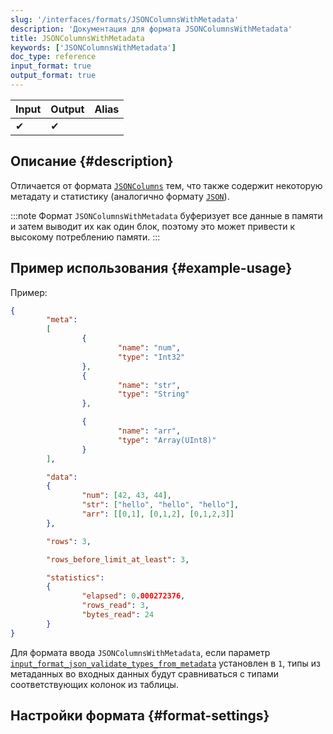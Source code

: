 ```yaml
---
slug: '/interfaces/formats/JSONColumnsWithMetadata'
description: 'Документация для формата JSONColumnsWithMetadata'
title: JSONColumnsWithMetadata
keywords: ['JSONColumnsWithMetadata']
doc_type: reference
input_format: true
output_format: true
---
```

| Input | Output | Alias |
|-------|--------|-------|
| ✔     | ✔      |       |

## Описание {#description}

Отличается от формата [`JSONColumns`](./JSONColumns.md) тем, что также содержит некоторую метадату и статистику (аналогично формату [`JSON`](./JSON.md)).

:::note
Формат `JSONColumnsWithMetadata` буферизует все данные в памяти и затем выводит их как один блок, поэтому это может привести к высокому потреблению памяти.
:::

## Пример использования {#example-usage}

Пример:

```json
{
        "meta":
        [
                {
                        "name": "num",
                        "type": "Int32"
                },
                {
                        "name": "str",
                        "type": "String"
                },

                {
                        "name": "arr",
                        "type": "Array(UInt8)"
                }
        ],

        "data":
        {
                "num": [42, 43, 44],
                "str": ["hello", "hello", "hello"],
                "arr": [[0,1], [0,1,2], [0,1,2,3]]
        },

        "rows": 3,

        "rows_before_limit_at_least": 3,

        "statistics":
        {
                "elapsed": 0.000272376,
                "rows_read": 3,
                "bytes_read": 24
        }
}
```

Для формата ввода `JSONColumnsWithMetadata`, если параметр [`input_format_json_validate_types_from_metadata`](/operations/settings/settings-formats.md/#input_format_json_validate_types_from_metadata) установлен в `1`,
типы из метаданных во входных данных будут сравниваться с типами соответствующих колонок из таблицы.

## Настройки формата {#format-settings}